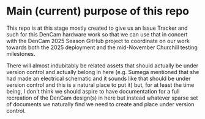 # Main (current) purpose of this repo

This repo is at this stage mostly created to give us an Issue Tracker
and such for this DenCam hardware work so that we can use that in
concert with the DenCam 2025 Season GitHub project to coordinate on
our work towards both the 2025 deployment and the mid-November Churchill
testing milestones.

There will almost indubitably be related assets that should actually
be under version control and actually belong in here (e.g. Sumega
mentioned that she had made an electrical schematic and it sounds like
that should be under version control and this is a natural place to
put it) but, for at least the time being, I don't think we should
aspire to have documentation for a full recreation of the DenCam
design(s) in here but instead whatever sparse set of documents we
naturally find we need to create and place under version control.

